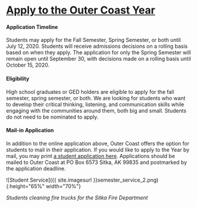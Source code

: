 # [Apply to the Outer Coast Year](https://fs29.formsite.com/Gd7elL/1rgug3ug6t/index.html)

#### Application Timeline

Students may apply for the Fall Semester, Spring Semester, or both until July 12, 2020. Students will receive admissions decisions on a rolling basis based on when they apply. The application for only the Spring Semester will remain open until September 30, with decisions made on a rolling basis until October 15, 2020.

#### Eligibility

High school graduates or GED holders are eligible to apply for the fall semester, spring semester, or both. We are looking for students who want to develop their critical thinking, listening, and communication skills while engaging with the communities around them, both big and small. Students do not need to be nominated to apply. 

#### Mail-in Application

In addition to the online application above, Outer Coast offers the option for students to mail in their application. If you would like to apply to the Year by mail, you may print [a student application here](https://drive.google.com/file/d/1rWE8F6JuFHVH9Zik0gQ5BtSgMvO_jmfx/view?usp=sharing). Applications should be mailed to Outer Coast at PO Box 6573 Sitka, AK 99835 and postmarked by the application deadline.

<!-- This inserts the image -->
![Student Service]({{ site.imagesurl }}semester_service_2.png){:height="65%" width="70%"}

_Students cleaning fire trucks for the Sitka Fire Department_
